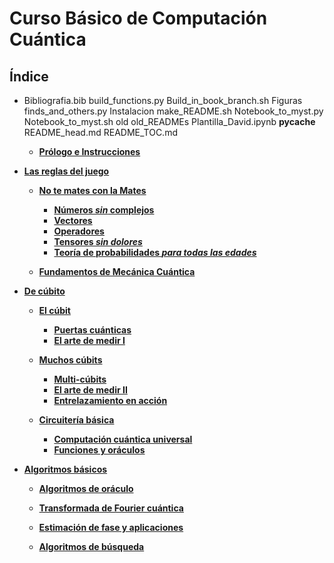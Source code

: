 # Curso Básico de Computación Cuántica
## Índice

- Bibliografia.bib build_functions.py Build_in_book_branch.sh Figuras finds_and_others.py Instalacion make_README.sh Notebook_to_myst.py Notebook_to_myst.sh old old_READMEs Plantilla_David.ipynb __pycache__ README_head.md README_TOC.md

    - **[Prólogo e Instrucciones](../Notebooks/Part_00_Intro/Chapter_00_Prólogo.ipynb)**

- **[Las reglas del juego](../Notebooks/Part_01_Formalismo)**

    - **[No te mates con la Mates](../Notebooks/Part_01_Formalismo/Chapter_01_01_formalismo_matematico_myst.md)**
        - **[Números *sin* complejos](../Notebooks/Part_01_Formalismo/Chapter_01_02_Formalismo_matemático/Section_01_01_Numeros_Complejos.ipynb)**
        - **[Vectores ](../Notebooks/Part_01_Formalismo/Chapter_01_02_Formalismo_matemático/Section_01_02_Vectores.ipynb)**
        - **[Operadores](../Notebooks/Part_01_Formalismo/Chapter_01_02_Formalismo_matemático/Section_01_03_Operadores.ipynb)**
        - **[Tensores *sin dolores*](../Notebooks/Part_01_Formalismo/Chapter_01_02_Formalismo_matemático/Section_01_04_Tensores.ipynb)**
        - **[Teoría de probabilidades *para todas las edades*](../Notebooks/Part_01_Formalismo/Chapter_01_02_Formalismo_matemático/Section_01_05_Probabilidades.ipynb)**

    - **[Fundamentos de Mecánica Cuántica ](../Notebooks/Part_01_Formalismo/Chapter_02_01_Fundamentos_MC.ipynb)**

- **[De cúbito](../Notebooks/Part_02_Cubits)**

    - **[El cúbit](../Notebooks/Part_02_Cubits/Chapter_01_01_Circuitos_1_cubit_myst.md)**
        - **[Puertas cuánticas](../Notebooks/Part_02_Cubits/Chapter_01_02_Circuitos_1_cubit/Section_021_Cubits.ipynb)**
        - **[El arte de medir I](../Notebooks/Part_02_Cubits/Chapter_01_02_Circuitos_1_cubit/Section_024_El_Arte_de_Medir_I.ipynb)**

    - **[Muchos cúbits](../Notebooks/Part_02_Cubits/Chapter_02_01_Circuitos_multicubit_myst.md)**
        - **[Multi-cúbits](../Notebooks/Part_02_Cubits/Chapter_02_02_Circuitos_multicubit/Section_025_Multicubits.ipynb)**
        - **[El arte de medir II](../Notebooks/Part_02_Cubits/Chapter_02_02_Circuitos_multicubit/Section_026_El_Arte_de_Medir_II.ipynb)**
        - **[Entrelazamiento en acción](../Notebooks/Part_02_Cubits/Chapter_02_02_Circuitos_multicubit/Section_027_Entrelazamiento.ipynb)**

    - **[Circuitería básica](../Notebooks/Part_02_Cubits/Chapter_03_01_Mas_sobre_circuitos_myst.md)**
        - **[Computación cuántica universal](../Notebooks/Part_02_Cubits/Chapter_03_02_Mas_sobre_Circuitos/Section_031_Elementos_Basicos.ipynb)**
        - **[Funciones y oráculos ](../Notebooks/Part_02_Cubits/Chapter_03_02_Mas_sobre_Circuitos/Section_032_CompClasica.ipynb)**

- **[Algoritmos básicos](../Notebooks/Part_03_Algoritmos)**

    - **[Algoritmos de oráculo](../Notebooks/Part_03_Algoritmos/Chapter_041_Alg_Oraculo.ipynb)**

    - **[Transformada de Fourier cuántica ](../Notebooks/Part_03_Algoritmos/Chapter_042_QFT.ipynb)**

    - **[Estimación de fase y aplicaciones](../Notebooks/Part_03_Algoritmos/Chapter_043_QPE.ipynb)**

    - **[Algoritmos de búsqueda](../Notebooks/Part_03_Algoritmos/Chapter_044_Grover.ipynb)**
